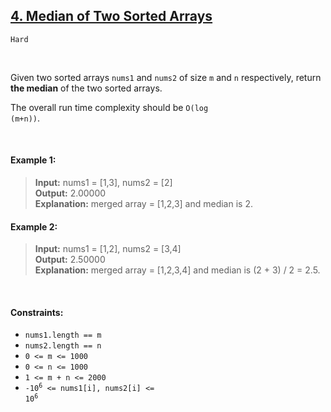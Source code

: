 ## [4. Median of Two Sorted Arrays](https://leetcode.com/problems/median-of-two-sorted-arrays/)

<code>Hard</code>

<br>

Given two sorted arrays <code>nums1</code> and <code>nums2</code> of size <code>m</code> and <code>n</code> respectively, return __the median__ of the two sorted arrays.

The overall run time complexity should be <code>O(log (m+n))</code>.

<br>

#### Example 1:

> __Input:__ nums1 = [1,3], nums2 = [2]  
> __Output:__ 2.00000  
> __Explanation:__ merged array = [1,2,3] and median is 2.  

#### Example 2:

> __Input:__ nums1 = [1,2], nums2 = [3,4]  
> __Output:__ 2.50000  
> __Explanation:__ merged array = [1,2,3,4] and median is (2 + 3) / 2 = 2.5.  

<br>

#### Constraints:

- <code>nums1.length == m</code>
- <code>nums2.length == n</code>
- <code>0 <= m <= 1000</code>
- <code>0 <= n <= 1000</code>
- <code>1 <= m + n <= 2000</code>
- <code>-10<sup>6</sup> <= nums1[i], nums2[i] <= 10<sup>6</sup></code>
